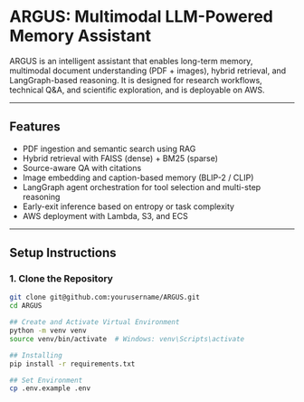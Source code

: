 # ARGUS: Multimodal LLM-Powered Memory Assistant

ARGUS is an intelligent assistant that enables long-term memory, multimodal document understanding (PDF + images), hybrid retrieval, and LangGraph-based reasoning. It is designed for research workflows, technical Q&A, and scientific exploration, and is deployable on AWS.

---

## Features

- PDF ingestion and semantic search using RAG
- Hybrid retrieval with FAISS (dense) + BM25 (sparse)
- Source-aware QA with citations
- Image embedding and caption-based memory (BLIP-2 / CLIP)
- LangGraph agent orchestration for tool selection and multi-step reasoning
- Early-exit inference based on entropy or task complexity
- AWS deployment with Lambda, S3, and ECS

---

## Setup Instructions

### 1. Clone the Repository

```bash
git clone git@github.com:yourusername/ARGUS.git
cd ARGUS

## Create and Activate Virtual Environment
python -m venv venv
source venv/bin/activate  # Windows: venv\Scripts\activate

## Installing
pip install -r requirements.txt

## Set Environment
cp .env.example .env

